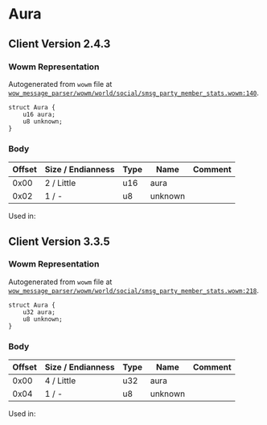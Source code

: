 # Aura

## Client Version 2.4.3

### Wowm Representation

Autogenerated from `wowm` file at [`wow_message_parser/wowm/world/social/smsg_party_member_stats.wowm:140`](https://github.com/gtker/wow_messages/tree/main/wow_message_parser/wowm/world/social/smsg_party_member_stats.wowm#L140).
```rust,ignore
struct Aura {
    u16 aura;
    u8 unknown;
}
```
### Body

| Offset | Size / Endianness | Type | Name | Comment |
| ------ | ----------------- | ---- | ---- | ------- |
| 0x00 | 2 / Little | u16 | aura |  |
| 0x02 | 1 / - | u8 | unknown |  |


Used in:

## Client Version 3.3.5

### Wowm Representation

Autogenerated from `wowm` file at [`wow_message_parser/wowm/world/social/smsg_party_member_stats.wowm:218`](https://github.com/gtker/wow_messages/tree/main/wow_message_parser/wowm/world/social/smsg_party_member_stats.wowm#L218).
```rust,ignore
struct Aura {
    u32 aura;
    u8 unknown;
}
```
### Body

| Offset | Size / Endianness | Type | Name | Comment |
| ------ | ----------------- | ---- | ---- | ------- |
| 0x00 | 4 / Little | u32 | aura |  |
| 0x04 | 1 / - | u8 | unknown |  |


Used in:

